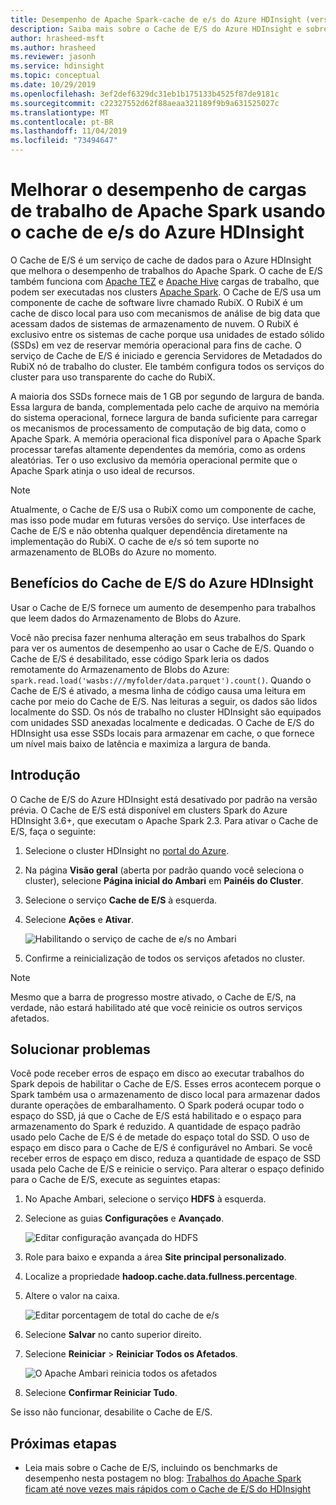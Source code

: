 ```yaml
---
title: Desempenho de Apache Spark-cache de e/s do Azure HDInsight (versão prévia)
description: Saiba mais sobre o Cache de E/S do Azure HDInsight e sobre como usá-lo para melhorar o desempenho do Apache Spark.
author: hrasheed-msft
ms.author: hrasheed
ms.reviewer: jasonh
ms.service: hdinsight
ms.topic: conceptual
ms.date: 10/29/2019
ms.openlocfilehash: 3ef2def6329dc31eb1b175133b4525f87de9181c
ms.sourcegitcommit: c22327552d62f88aeaa321189f9b9a631525027c
ms.translationtype: MT
ms.contentlocale: pt-BR
ms.lasthandoff: 11/04/2019
ms.locfileid: "73494647"
---
```

# <a name="improve-performance-of-apache-spark-workloads-using-azure-hdinsight-io-cache"></a>Melhorar o desempenho de cargas de trabalho de Apache Spark usando o cache de e/s do Azure HDInsight

O Cache de E/S é um serviço de cache de dados para o Azure HDInsight que melhora o desempenho de trabalhos do Apache Spark. O cache de E/S também funciona com [Apache TEZ](https://tez.apache.org/) e [Apache Hive](https://hive.apache.org/) cargas de trabalho, que podem ser executadas nos clusters [Apache Spark](https://spark.apache.org/). O Cache de E/S usa um componente de cache de software livre chamado RubiX. O RubiX é um cache de disco local para uso com mecanismos de análise de big data que acessam dados de sistemas de armazenamento de nuvem. O RubiX é exclusivo entre os sistemas de cache porque usa unidades de estado sólido (SSDs) em vez de reservar memória operacional para fins de cache. O serviço de Cache de E/S é iniciado e gerencia Servidores de Metadados do RubiX nó de trabalho do cluster. Ele também configura todos os serviços do cluster para uso transparente do cache do RubiX.

A maioria dos SSDs fornece mais de 1 GB por segundo de largura de banda. Essa largura de banda, complementada pelo cache de arquivo na memória do sistema operacional, fornece largura de banda suficiente para carregar os mecanismos de processamento de computação de big data, como o Apache Spark. A memória operacional fica disponível para o Apache Spark processar tarefas altamente dependentes da memória, como as ordens aleatórias. Ter o uso exclusivo da memória operacional permite que o Apache Spark atinja o uso ideal de recursos.  

> [!Note]  
> Atualmente, o Cache de E/S usa o RubiX como um componente de cache, mas isso pode mudar em futuras versões do serviço. Use interfaces de Cache de E/S e não obtenha qualquer dependência diretamente na implementação do RubiX.
>O cache de e/s só tem suporte no armazenamento de BLOBs do Azure no momento. 

## <a name="benefits-of-azure-hdinsight-io-cache"></a>Benefícios do Cache de E/S do Azure HDInsight

Usar o Cache de E/S fornece um aumento de desempenho para trabalhos que leem dados do Armazenamento de Blobs do Azure.

Você não precisa fazer nenhuma alteração em seus trabalhos do Spark para ver os aumentos de desempenho ao usar o Cache de E/S. Quando o Cache de E/S é desabilitado, esse código Spark leria os dados remotamente do Armazenamento de Blobs do Azure: `spark.read.load('wasbs:///myfolder/data.parquet').count()`. Quando o Cache de E/S é ativado, a mesma linha de código causa uma leitura em cache por meio do Cache de E/S. Nas leituras a seguir, os dados são lidos localmente do SSD. Os nós de trabalho no cluster HDInsight são equipados com unidades SSD anexadas localmente e dedicadas. O Cache de E/S do HDInsight usa esse SSDs locais para armazenar em cache, o que fornece um nível mais baixo de latência e maximiza a largura de banda.

## <a name="getting-started"></a>Introdução

O Cache de E/S do Azure HDInsight está desativado por padrão na versão prévia. O Cache de E/S está disponível em clusters Spark do Azure HDInsight 3.6+, que executam o Apache Spark 2.3.  Para ativar o Cache de E/S, faça o seguinte:

1. Selecione o cluster HDInsight no [portal do Azure](https://portal.azure.com).

1. Na página **Visão geral** (aberta por padrão quando você seleciona o cluster), selecione **Página inicial do Ambari** em **Painéis do Cluster**.

1. Selecione o serviço **Cache de E/S** à esquerda.

1. Selecione **Ações** e **Ativar**.

    ![Habilitando o serviço de cache de e/s no Ambari](./media/apache-spark-improve-performance-iocache/ambariui-enable-iocache.png "Habilitando o serviço de cache de e/s no Ambari")

1. Confirme a reinicialização de todos os serviços afetados no cluster.

>[!NOTE]  
> Mesmo que a barra de progresso mostre ativado, o Cache de E/S, na verdade, não estará habilitado até que você reinicie os outros serviços afetados.

## <a name="troubleshooting"></a>Solucionar problemas
  
Você pode receber erros de espaço em disco ao executar trabalhos do Spark depois de habilitar o Cache de E/S. Esses erros acontecem porque o Spark também usa o armazenamento de disco local para armazenar dados durante operações de embaralhamento. O Spark poderá ocupar todo o espaço do SSD, já que o Cache de E/S está habilitado e o espaço para armazenamento do Spark é reduzido. A quantidade de espaço padrão usado pelo Cache de E/S é de metade do espaço total do SSD. O uso de espaço em disco para o Cache de E/S é configurável no Ambari. Se você receber erros de espaço em disco, reduza a quantidade de espaço de SSD usada pelo Cache de E/S e reinicie o serviço. Para alterar o espaço definido para o Cache de E/S, execute as seguintes etapas:

1. No Apache Ambari, selecione o serviço **HDFS** à esquerda.

1. Selecione as guias **Configurações** e **Avançado**.

    ![Editar configuração avançada do HDFS](./media/apache-spark-improve-performance-iocache/ambariui-hdfs-service-configs-advanced.png "Editar configuração avançada do HDFS")

1. Role para baixo e expanda a área **Site principal personalizado**.

1. Localize a propriedade **hadoop.cache.data.fullness.percentage**.

1. Altere o valor na caixa.

    ![Editar porcentagem de total do cache de e/s](./media/apache-spark-improve-performance-iocache/ambariui-cache-data-fullness-percentage-property.png "Editar porcentagem de total do cache de e/s")

1. Selecione **Salvar** no canto superior direito.

1. Selecione **Reiniciar** > **Reiniciar Todos os Afetados**.

    ![O Apache Ambari reinicia todos os afetados](./media/apache-spark-improve-performance-iocache/ambariui-restart-all-affected.png "Reiniciar todos os afetados")

1. Selecione **Confirmar Reiniciar Tudo**.

Se isso não funcionar, desabilite o Cache de E/S.

## <a name="next-steps"></a>Próximas etapas

- Leia mais sobre o Cache de E/S, incluindo os benchmarks de desempenho nesta postagem no blog: [Trabalhos do Apache Spark ficam até nove vezes mais rápidos com o Cache de E/S do HDInsight](https://azure.microsoft.com/blog/apache-spark-speedup-with-hdinsight-io-cache/)
